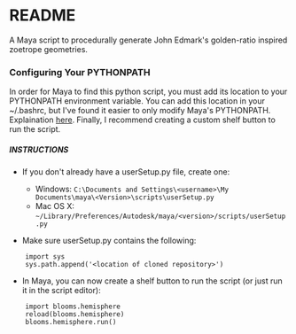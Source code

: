 # README #

A Maya script to procedurally generate John Edmark's golden-ratio inspired zoetrope geometries.

### Configuring Your PYTHONPATH ###

In order for Maya to find this python script, you must add its location to your PYTHONPATH environment variable.  You can add this location in your ~/.bashrc, but I've found it easier to only modify Maya's PYTHONPATH.  Explaination [here](http://help.autodesk.com/view/MAYAUL/2015/ENU/?guid=Python_Python_in_Maya).  Finally, I recommend creating a custom shelf button to run the script.

##### INSTRUCTIONS #####

* If you don't already have a userSetup.py file, create one:
    * Windows: `C:\Documents and Settings\<username>\My Documents\maya\<Version>\scripts\userSetup.py`
    * Mac OS X: `~/Library/Preferences/Autodesk/maya/<version>/scripts/userSetup.py`

* Make sure userSetup.py contains the following:

```
    import sys
    sys.path.append('<location of cloned repository>')
```


* In Maya, you can now create a shelf button to run the script (or just run it in the script editor):

```
    import blooms.hemisphere
    reload(blooms.hemisphere)
    blooms.hemisphere.run()
```